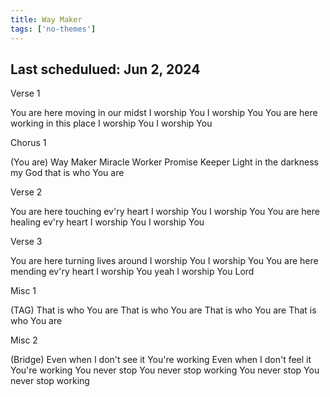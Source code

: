 ```yaml
---
title: Way Maker
tags: ['no-themes']
---
```


## Last schedulued: Jun 2, 2024          

Verse 1

You are here moving in our midst
I worship You I worship You
You are here working in this place
I worship You I worship You

Chorus 1

(You are) Way Maker Miracle Worker Promise Keeper
Light in the darkness my God that is who You are

Verse 2

You are here touching ev'ry heart
I worship You I worship You
You are here healing ev'ry heart
I worship You I worship You

Verse 3

You are here turning lives around
I worship You I worship You
You are here mending ev'ry heart
I worship You yeah I worship You Lord

Misc 1

(TAG)
That is who You are
That is who You are
That is who You are
That is who You are

Misc 2

(Bridge)
Even when I don't see it You're working
Even when I don't feel it You're working
You never stop You never stop working
You never stop You never stop working
